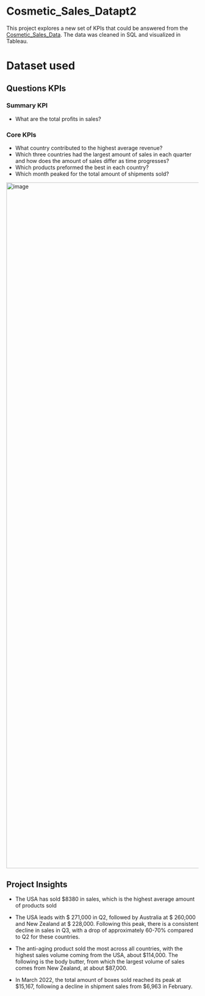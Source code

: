 # Cosmetic_Sales_Datapt2
This project explores a new set of KPIs that could be answered from the <a href="https://github.com/DigitallyDeja/Cosmetic_Sales_Data">Cosmetic_Sales_Data</a>. The data was cleaned in SQL and visualized in Tableau.

# Dataset used 

## Questions KPIs
### Summary KPI 
- What are the total profits in sales?

### Core KPIs
- What country contributed to the highest average revenue?
- Which three countries had the largest amount of sales in each quarter and how does the amount of sales differ as time progresses?
- Which products preformed the best in each country?
- Which month peaked for the total amount of shipments sold?

 <img width="2598" height="1798" alt="image" src="https://github.com/user-attachments/assets/014ed039-74aa-47e6-bb10-1147583d83d0" />

## Project Insights
- The USA has sold $8380 in sales, which is the highest average amount of products sold

- The USA leads with $ 271,000 in Q2, followed by Australia at $ 260,000 and New Zealand at $ 228,000. Following this peak, there is a consistent decline in sales in Q3, with a drop of approximately 60-70% compared to Q2 for these countries.

- The anti-aging product sold the most across all countries, with the highest sales volume coming from the USA, about $114,000. The following is the body butter, from which the largest volume of sales comes from New Zealand, at about $87,000.

- In March 2022, the total amount of boxes sold reached its peak at $15,167, following a decline in shipment sales from $6,963 in February.
